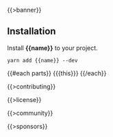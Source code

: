 {{>banner}}

## Installation

Install **{{name}}** to your project.

```shell
yarn add {{name}} --dev
```

{{#each parts}}
{{{this}}}
{{/each}}

{{>contributing}}

{{>license}}

{{>community}}

{{>sponsors}}

